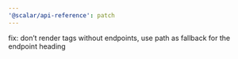 ```yaml
---
'@scalar/api-reference': patch
---
```


fix: don’t render tags without endpoints, use path as fallback for the endpoint heading
